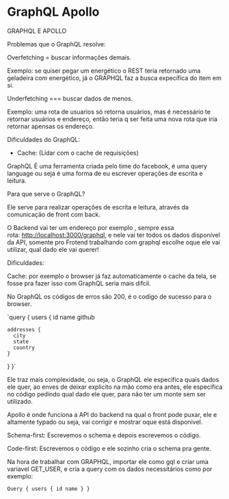 # GraphQL Apollo

GRAPHQL E APOLLO

Problemas que o GraphQL resolve:

 

Overfetching = buscar informações demais. 

Exemplo: se quiser pegar um energético o REST teria retornado uma geladeira com energético, já o GRAPHQL faz a busca expecífica do item em si.

Underfetching === buscar dados de menos. 

Exemplo: uma rota de usuarios só retorna usuários, mas é necessário te retornar usuários e endereço, então teria q ser feita uma nova rota que iria retornar apensas os endereço.

Dificuldades do GraphQL: 

- Cache: (Lidar com o cache de requisições) 

GraphQL É uma ferramenta criada pelo time do facebook, é uma query language ou seja é uma forma de eu escrever operações de escrita e leitura.

Para que serve o GraphQL? 

Ele serve para realizar operações de escrita e leitura, através da comunicação de front com back.

O Backend vai ter um endereço por exemplo , sempre essa rota: [http://localhost:3000/graphql](http://localhost:3000/graphql), e nele vai ter todos os dados disponível da API, somente pro Frotend trabalhando com graphql escolhe oque ele vai utilizar, qual dado ele vai querer!

Dificuldades:

Cache: por exemplo o browser já faz automaticamente o cache da tela, se fosse pra fazer isso com GraphQL seria mais difcil.

No GraphQL os códigos de erros são 200, é o codigo de sucesso para o browser.

`query {
  users {
    id
    name
    github

    addresses {
      city
      state
      country
    }
  }
}`

Ele traz mais complexidade, ou seja, o GraphQL ele especifica quais dados ele quer, ao enves de deixar explicito na mão como era antes, ele especifica no código pedindo qual dado ele quer, para não ter um monte sem ser utilizado.

Apollo é onde funciona a API do backend na qual o front pode puxar, ele e altamente typado ou seja, vai corrigir e mostrar oque está disponivel.

Schema-first: Escrevemos o schema e depois escrevemos o código.

Code-first: Escrevemos o código e ele sozinho cria o schema pra gente.

Na hora de trabalhar com GRAPHQL, importar ele como gql e criar uma variavel GET_USER, e cria a query com os dados necessitários como por exemplo:

`Query {
  users {
  id
  name
  }
}`
